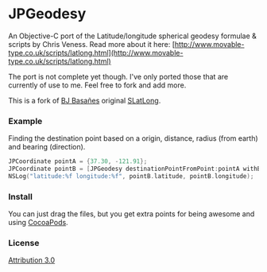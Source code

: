JPGeodesy
=========

An Objective-C port of the Latitude/longitude spherical geodesy formulae & scripts by Chris Veness. Read more about it here: [http://www.movable-type.co.uk/scripts/latlong.html](http://www.movable-type.co.uk/scripts/latlong.html)

The port is not complete yet though. I've only ported those that are currently of use to me. Feel free to fork and add more.

This is a fork of [BJ Basañes](https://github.com/shiki) original [SLatLong](https://github.com/shiki/SLatLon).

### Example

Finding the destination point based on a origin, distance, radius (from earth) and
bearing (direction).

``` objective-c
JPCoordinate pointA = {37.30, -121.91};
JPCoordinate pointB = [JPGeodesy destinationPointFromPoint:pointA withBearing:180.0 distance:1900 radius:6371];
NSLog("latitude:%f longitude:%f", pointB.latitude, pointB.longitude);
```

### Install

You can just drag the files, but you get extra points for being awesome and using [CocoaPods](http://cocoapods.org/). 

### License

[Attribution 3.0](http://creativecommons.org/licenses/by/3.0/)
